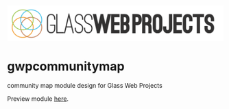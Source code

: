 ![GWP Logo](https://github.com/chaniemobley/gwpcommunitymap/blob/master/images/glasslogo.png)
# gwpcommunitymap
community map module design for Glass Web Projects

Preview module [here](http://chaniemobley.com/glass/map/).
